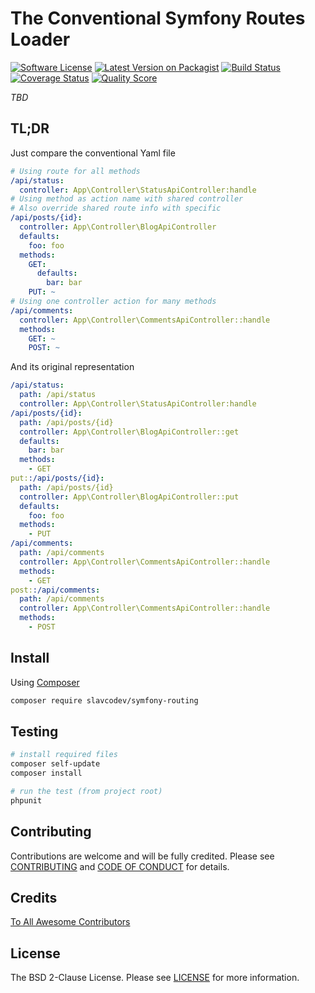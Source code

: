 # The Conventional Symfony Routes Loader

[![Software License][ico-license]][link-license]
[![Latest Version on Packagist][ico-version]][link-packagist]
[![Build Status][ico-travis]][link-travis]
[![Coverage Status][ico-scrutinizer]][link-scrutinizer]
[![Quality Score][ico-code-quality]][link-code-quality]

*TBD*

## TL;DR

Just compare the conventional Yaml file
~~~yaml
# Using route for all methods
/api/status:
  controller: App\Controller\StatusApiController:handle
# Using method as action name with shared controller
# Also override shared route info with specific
/api/posts/{id}:
  controller: App\Controller\BlogApiController
  defaults:
    foo: foo
  methods:
    GET:
      defaults:
        bar: bar
    PUT: ~
# Using one controller action for many methods
/api/comments:
  controller: App\Controller\CommentsApiController::handle
  methods:
    GET: ~
    POST: ~
~~~

And its original representation
~~~yaml
/api/status:
  path: /api/status
  controller: App\Controller\StatusApiController:handle
/api/posts/{id}:
  path: /api/posts/{id}
  controller: App\Controller\BlogApiController::get
  defaults:
    bar: bar
  methods:
    - GET
put::/api/posts/{id}:
  path: /api/posts/{id}
  controller: App\Controller\BlogApiController::put
  defaults:
    foo: foo
  methods:
    - PUT
/api/comments:
  path: /api/comments
  controller: App\Controller\CommentsApiController::handle
  methods:
    - GET
post::/api/comments:
  path: /api/comments
  controller: App\Controller\CommentsApiController::handle
  methods:
    - POST
~~~

## Install

Using [Composer](https://getcomposer.org)

~~~bash
composer require slavcodev/symfony-routing
~~~

## Testing

~~~bash
# install required files
composer self-update
composer install

# run the test (from project root)
phpunit
~~~

## Contributing

Contributions are welcome and will be fully credited. Please see [CONTRIBUTING](CONTRIBUTING.md) and [CODE OF CONDUCT](CODE_OF_CONDUCT.md) for details.

## Credits

[To All Awesome Contributors](../../contributors)

## License

The BSD 2-Clause License. Please see [LICENSE][link-license] for more information.

[RFC-7807]: https://tools.ietf.org/html/rfc7807

[ico-license]: https://img.shields.io/badge/License-BSD%202--Clause-blue.svg?style=flat-square
[ico-version]: https://img.shields.io/packagist/v/slavcodev/symfony-routing.svg?style=flat-square
[ico-travis]: https://img.shields.io/travis/slavcodev/symfony-routing/master.svg?style=flat-square
[ico-scrutinizer]: https://img.shields.io/scrutinizer/coverage/g/slavcodev/symfony-routing.svg?style=flat-square
[ico-code-quality]: https://img.shields.io/scrutinizer/g/slavcodev/symfony-routing.svg?style=flat-square

[link-license]: LICENSE
[link-packagist]: https://packagist.org/packages/slavcodev/symfony-routing
[link-travis]: https://travis-ci.org/slavcodev/symfony-routing
[link-scrutinizer]: https://scrutinizer-ci.com/g/slavcodev/symfony-routing/code-structure
[link-code-quality]: https://scrutinizer-ci.com/g/slavcodev/symfony-routing
